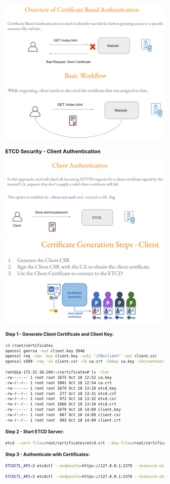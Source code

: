 <img src='../imgs/domain1_10.png' width=600 />

<img src='../imgs/domain1_11.png' width=600 />


### ETCD Security - Client Authentication
<img src='../imgs/domain1_12.png' width=600 />

<img src='../imgs/domain1_13.png' width=600 />

#### Step 1 - Generate Client Certificate and Client Key:
```sh
cd /root/certificates
openssl genrsa -out client.key 2048
openssl req -new -key client.key -subj "/CN=client" -out client.csr
openssl x509 -req -in client.csr -CA ca.crt -CAkey ca.key -CAcreateserial -out client.crt -extensions v3_req  -days 1000

root@ip-172-31-18-204:~/certificates# ls -ltar
-rw------- 1 root root 1675 Oct 18 12:52 ca.key
-rw-r--r-- 1 root root 1001 Oct 18 12:54 ca.crt
-rw------- 1 root root 1679 Oct 18 13:28 etcd.key
-rw-r--r-- 1 root root  277 Oct 18 13:31 etcd.cnf
-rw-r--r-- 1 root root  972 Oct 18 13:32 etcd.csr
-rw-r--r-- 1 root root 1066 Oct 18 13:34 etcd.crt
-rw------- 1 root root 1679 Oct 18 14:09 client.key
-rw-r--r-- 1 root root  887 Oct 18 14:09 client.csr
-rw-r--r-- 1 root root  993 Oct 18 14:09 client.crt
```

#### Step 2 - Start ETCD Server:
```sh
etcd --cert-file=/root/certificates/etcd.crt --key-file=/root/certificates/etcd.key --advertise-client-urls=https://127.0.0.1:2379 --client-cert-auth --trusted-ca-file=/root/certificates/ca.crt  --listen-client-urls=https://127.0.0.1:2379
```
#### Step 3 - Authenticate with Certificates:
```sh
ETCDCTL_API=3 etcdctl --endpoints=https://127.0.0.1:2379 --insecure-skip-tls-verify  --insecure-transport=false --cert /root/certificates/client.crt --key /root/certificates/client.key put course "kplabs is awesome!"

ETCDCTL_API=3 etcdctl --endpoints=https://127.0.0.1:2379 --insecure-skip-tls-verify  --insecure-transport=false --cert /root/certificates/client.crt --key /root/certificates/client.key get course
```
